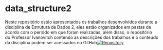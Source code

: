 # data_structure2
Neste repositório estão apresentados os trabalhos desenvolvidos durante a disciplina de Estrutura de Dados 2, eles estão organizados em pastas de acordo com o periódo em que foram realizadas, além disso, o repositório do Professor Ivanovitch contendo as descrições dos trabalhos e o conteúdo da disciplina podem ser acessados no GitHub[![Repository](https://img.shields.io/badge/-Repo-191A1B?style=flat-square&logo=github)](https://github.com/ivanovitchm/datastructure)
